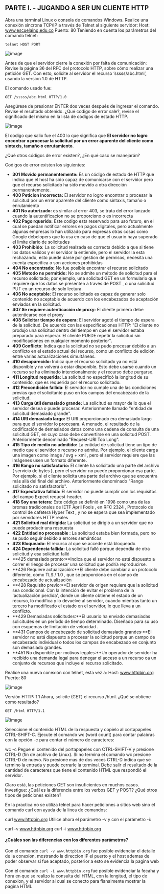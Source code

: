 ## PARTE I. - JUGANDO A SER UN CLIENTE HTTP
Abra una terminal Linux o consola de comandos Windows.
Realice una conexión síncrona TCP/IP a través de Telnet al siguiente servidor:
Host: www.escuelaing.edu.co
Puerto: 80
Teniendo en cuenta los parámetros del comando telnet:
```
telnet HOST PORT
```
![image](https://user-images.githubusercontent.com/25957863/157165706-60783fa1-0a95-4162-9bfb-ea44153c8b0d.png)

Antes de que el servidor cierre la conexión por falta de comunicación:
Revise la página 36 del RFC del protocolo HTTP, sobre cómo realizar una petición GET. Con esto, solicite al servidor el recurso ‘sssss/abc.html’, usando la versión 1.0 de HTTP.

El comando usado fue: 
```
GET /sssss/abc.html HTTP/1.0
```

Asegúrese de presionar ENTER dos veces después de ingresar el comando.
Revise el resultado obtenido. ¿Qué codigo de error sale?, revise el significado del mismo en la lista de códigos de estado HTTP.

![image](https://user-images.githubusercontent.com/25957863/157165577-f16d0601-8137-4cf9-a327-78ff292daab2.png)

El codigo que salio fue el 400 lo que significa que **El servidor no logro encontrar o procesar la solicitud por un error aparente del cliente como sintaxis, tamaño o enrutamiento.**

¿Qué otros códigos de error existen?, ¿En qué caso se manejarán?

Codigos de error existen los siguientes:
+ **301 Movido permanentemente:** Es un código de estado de HTTP que indica que el host ha sido capaz de comunicarse con el servidor pero que el recurso solicitado ha sido movido a otra dirección permanentemente.
+ **400 Peticion incorrecta:** El servidor no logro encontrar o procesar la solicitud por un error aparente del cliente como sintaxis, tamaño o enrutamiento
+ **401 No autorizado:** es similar al error 403, se trata del error lanzado cuando la autentificacion no se proporciono o es incorrecta
+ **402 Pago rquerido:** Este codigo esta reservado para uso futuro, en el cual se puedan notificar errores en pagos digitales, pero actualmente algunas empresas lo han utilizado para expresas otras cosas como Google debelopers que lo usa en caso de que el usuario haya superado el limite diario de solicitudes
+ **403 Prohibido:** La solicitud realzada es correcta debido a que si tiene los datos validos y el servidor la entiende, pero el servidor la esta rechazando, esto puede darse por gestion de permisos, necesita una cuenta especifica o son acciones prohibidas
+ **404 No encontrado:** No fue posible encontrar el recurso solicitado
+ **405 Metodo no permitido:** No se admite un método de solicitud para el recurso solicitado; por ejemplo, una solicitud GET en un formulario que requiere que los datos se presenten a través de POST , o una solicitud PUT en un recurso de solo lectura.
+ **406 No aceptable:** El recurso solicitado es capaz de generar solo contenido no aceptable de acuerdo con los encabezados de aceptación enviados en la solicitud.
+ **407 Se requiere autenticación de proxy:** El cliente primero debe autenticarse con el proxy 
+ **408 Solicitar tiempo de espera:** El servidor agotó el tiempo de espera de la solicitud. De acuerdo con las especificaciones HTTP: "El cliente no produjo una solicitud dentro del tiempo en que el servidor estaba preparado para esperar. El cliente PUEDE repetir la solicitud sin modificaciones en cualquier momento posterior". 
+ **409 Conflicto:** Indica que la solicitud no se pudo procesar debido a un conflicto en el estado actual del recurso, como un conflicto de edición entre varias actualizaciones simultáneas.
+ **410 desaparecido:** Indica que el recurso solicitado ya no está disponible y no volverá a estar disponible. Esto debe usarse cuando un recurso se ha eliminado intencionalmente y el recurso debe purgarse. 
+ **411 Longitud requerida:** La solicitud no especificó la longitud de su contenido, que es requerida por el recurso solicitado.
+ **412 Precondición fallida:** El servidor no cumple una de las condiciones previas que el solicitante puso en los campos del encabezado de la solicitud.
+ **413 Carga útil demasiado grande:** La solicitud es mayor de lo que el servidor desea o puede procesar. Anteriormente llamado "entidad de solicitud demasiado grande".
+ **414 URI demasiado largo:** El URI proporcionado era demasiado largo para que el servidor lo procesara. A menudo, el resultado de la codificación de demasiados datos como una cadena de consulta de una solicitud GET, en cuyo caso debe convertirse en una solicitud POST. Anteriormente denominado "Request-URI Too Long".
+ **415 Tipo de medio no admitido:** La entidad de solicitud tiene un tipo de medio que el servidor o recurso no admite. Por ejemplo, el cliente carga una imagen como image / svg + xml , pero el servidor requiere que las imágenes usen un formato diferente.
+ **416 Rango no satisfactorio:** El cliente ha solicitado una parte del archivo ( servicio de bytes ), pero el servidor no puede proporcionar esa parte. Por ejemplo, si el cliente solicita una parte del archivo que se encuentra más allá del final del archivo. Anteriormente denominado "Rango solicitado no satisfactorio". 
+ **417 Expectativa fallida:** El servidor no puede cumplir con los requisitos del campo Expect request-header.
+ **418 Soy una tetera:** Este código se definió en 1998 como una de las bromas tradicionales de IETF April Fools , en RFC 2324 , Protocolo de control de cafetera Hyper Text , y no se espera que sea implementado por servidores HTTP reales
+ **421 Solicitud mal dirigida:** La solicitud se dirigió a un servidor que no puede producir una respuesta
+ **422 Entidad no procesable :** La solicitud estaba bien formada, pero no se pudo seguir debido a errores semánticos
+ **423 Bloqueado:** El recurso al que se accede está bloqueado.
+ **424 Dependencia fallida:** La solicitud falló porque dependía de otra solicitud y esa solicitud falló
+ **425 demasiado pronto:**Indica que el servidor no está dispuesto a correr el riesgo de procesar una solicitud que podría reproducirse.
+ **426 Requiere actualización:**El cliente debe cambiar a un protocolo diferente, como TLS / 1.0 , que se proporciona en el campo de encabezado de actualización 
+ **428 Requisito previo:**El servidor de origen requiere que la solicitud sea condicional. Con la intención de evitar el problema de la 'actualización perdida', donde un cliente obtiene el estado de un recurso, lo modifica y lo devuelve al servidor, cuando mientras tanto un tercero ha modificado el estado en el servidor, lo que lleva a un conflicto.
+ **429 Demasiadas solicitudes:**El usuario ha enviado demasiadas solicitudes en un período de tiempo determinado. Diseñado para su uso con esquemas de limitación de velocidad .
+ **431 Campos de encabezado de solicitud demasiado grandes:**El servidor no está dispuesto a procesar la solicitud porque un campo de encabezado individual o todos los campos de encabezado en conjunto son demasiado grandes.
+ **451 No disponible por motivos legales:**Un operador de servidor ha recibido una demanda legal para denegar el acceso a un recurso oa un conjunto de recursos que incluye el recurso solicitado. 

Realice una nueva conexión con telnet, esta vez a:
Host: www.httpbin.org
Puerto: 80

![image](https://user-images.githubusercontent.com/25957863/157165902-ea8c4d0b-5306-4fcc-8f4e-89edea8b5319.png)

Versión HTTP: 1.1
Ahora, solicite (GET) el recurso /html. ¿Qué se obtiene como resultado?

```
GET /html HTTP/1.1
```
![image](https://user-images.githubusercontent.com/25957863/157166022-d65fca77-d000-4345-980c-3435fec7ef10.png)

Seleccione el contenido HTML de la respuesta y copielo al cortapapeles CTRL-SHIFT-C. Ejecute el comando wc (word count) para contar palabras con la opción -c para contar el número de caracteres:

wc -c 
Pegue el contenido del portapapeles con CTRL-SHIFT-V y presione CTRL-D (fin de archivo de Linux). Si no termina el comando wc presione CTRL-D de nuevo. No presione mas de dos veces CTRL-D indica que se termino la entrada y puede cerrarle la terminal. Debe salir el resultado de la cantidad de caracteres que tiene el contenido HTML que respondió el servidor.

Claro está, las peticiones GET son insuficientes en muchos casos. Investigue: ¿Cuál es la diferencia entre los verbos GET y POST? ¿Qué otros tipos de peticiones existen?

En la practica no se utiliza telnet para hacer peticiones a sitios web sino el comando curl con ayuda de la linea de comandos:

curl www.httpbin.org
Utilice ahora el parámetro -v y con el parámetro -i:

curl -v www.httpbin.org
curl -i www.httpbin.org

#### ¿Cuáles son las diferencias con los diferentes parámetros?

Con el comando ```curl -v www.httpbin.org``` fue posible evidenciar el detalle de la conexion, mostrando la direccion IP el puerto y el host ademas de poder observar si fue aceptado, posterior a esto se evidencia la pagina web

Con el comando ```curl -i www.httpbin.org``` fue posible evidenciar la fecaha y hora en que se realizo la consulta del HTML, con la longitud, el tipo de conexion, y el servidor al cual se conecto para fianalmente mostrar la pagina HTML
